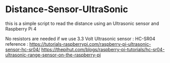 # Distance-Sensor-UltraSonic
this is a simple script to read the distance using an Ultrasonic sensor and Raspberry Pi 4


No resistors are needed if we use 3.3 Volt 
Ultrasonic sensor : HC-SR04
reference : 
https://tutorials-raspberrypi.com/raspberry-pi-ultrasonic-sensor-hc-sr04/
https://thepihut.com/blogs/raspberry-pi-tutorials/hc-sr04-ultrasonic-range-sensor-on-the-raspberry-pi
